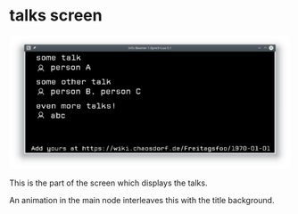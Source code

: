 # talks screen

![screenshot](screenshot.png)

This is the part of the screen which displays the talks.


An animation in the main node interleaves this with the title background.
